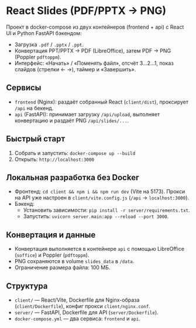# React Slides (PDF/PPTX → PNG)

Проект в docker-compose из двух контейнеров (frontend + api) с React UI и Python FastAPI бэкендом:

- Загрузка `.pdf` / `.pptx` / `.ppt`.
- Конвертация PPT/PPTX → PDF (LibreOffice), затем PDF → PNG (Poppler `pdftoppm`).
- Интерфейс: «Начать» / «Поменять файл», отсчёт 3…2…1, показ слайдов (стрелки ← →), таймер и «Завершить».

## Сервисы

- `frontend` (Nginx): раздаёт собранный React (`client/dist`), проксирует `/api` на бекенд.
- `api` (FastAPI): принимает загрузку `/api/upload`, выполняет конвертацию и раздаёт PNG `/api/slides/...`.

## Быстрый старт

1. Собрать и запустить: `docker-compose up --build`
2. Открыть: `http://localhost:3000`

## Локальная разработка без Docker

- Фронтенд: `cd client && npm i && npm run dev` (Vite на 5173). Прокси на API уже настроен в `client/vite.config.js` (`/api` → `localhost:3000`).
- Бэкенд: 
  - Установить зависимости: `pip install -r server/requirements.txt`.
  - Запустить: `uvicorn server.main:app --reload --port 3000`.

## Конвертация и данные

- Конвертация выполняется в контейнере `api` с помощью LibreOffice (`soffice`) и Poppler (`pdftoppm`).
- PNG сохраняются в volume `slides_data` в `/data`.
- Ограничение размера файла: 100 МБ.

## Структура

- `client/` — React/Vite, Dockerfile для Nginx-образа (`client/Dockerfile`), конфиг прокси `client/nginx.conf`.
- `server/` — FastAPI, Dockerfile для API (`server/Dockerfile`).
- `docker-compose.yml` — два сервиса: `frontend` и `api`.
